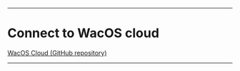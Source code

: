 
***

# Connect to WacOS cloud

[WacOS Cloud (GitHub repository)](https://github.com/seanpm2001/WacOS_Cloud/)

***
